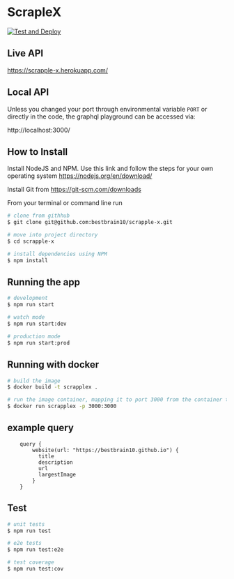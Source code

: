 # ScrapleX

[![Test and Deploy](https://github.com/bestbrain10/scrapple-x/actions/workflows/pipelines.yml/badge.svg)](https://github.com/bestbrain10/scrapple-x/actions/workflows/pipelines.yml)

## Live API

https://scrapple-x.herokuapp.com/

## Local API

Unless you changed your port through environmental variable `PORT` or directly in the code, the graphql playground can be accessed via:

http://localhost:3000/



## How to Install

Install NodeJS and NPM. Use this link and follow the steps for your own operating system https://nodejs.org/en/download/

Install Git from https://git-scm.com/downloads

From your terminal or command line run

```bash
# clone from githhub
$ git clone git@github.com:bestbrain10/scrapple-x.git

# move into project directory
$ cd scrapple-x

# install dependencies using NPM
$ npm install
```

## Running the app

```bash
# development
$ npm run start

# watch mode
$ npm run start:dev

# production mode
$ npm run start:prod
```

## Running with docker

```bash
# build the image
$ docker build -t scrapplex .

# run the image container, mapping it to port 3000 from the container to you computer port 3000
$ docker run scrapplex -p 3000:3000

```

## example query

```gql
    query {
        website(url: "https://bestbrain10.github.io") {
          title
          description
          url
          largestImage
        }
    }
```

## Test

```bash
# unit tests
$ npm run test

# e2e tests
$ npm run test:e2e

# test coverage
$ npm run test:cov
```